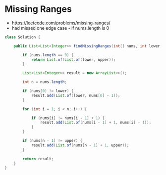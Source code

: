 # Missing Ranges

- https://leetcode.com/problems/missing-ranges/
- had missed one edge case - if nums.length is 0

```java
class Solution {

    public List<List<Integer>> findMissingRanges(int[] nums, int lower, int upper) {

        if (nums.length == 0) {
            return List.of(List.of(lower, upper));
        }

        List<List<Integer>> result = new ArrayList<>();

        int n = nums.length;

        if (nums[0] != lower) {
            result.add(List.of(lower, nums[0] - 1));
        }

        for (int i = 1; i < n; i++) {

            if (nums[i] != nums[i - 1] + 1) {
                result.add(List.of(nums[i - 1] + 1, nums[i] - 1));
            }
        }

        if (nums[n - 1] != upper) {
            result.add(List.of(nums[n - 1] + 1, upper));
        }

        return result;
    }
}
```
